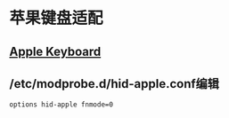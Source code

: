 # 苹果键盘适配

## [Apple Keyboard](https://wiki.archlinux.org/title/Apple_Keyboard)

## /etc/modprobe.d/hid-apple.conf编辑

``` text
options hid-apple fnmode=0
```
